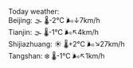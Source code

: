 Today weather:  
Beijing: 🌫  🌡️-2°C 🌬️↓7km/h  
Tianjin: 🌫  🌡️-1°C 🌬️↖4km/h  
Shijiazhuang: ☀️   🌡️+2°C 🌬️↘27km/h  
Tangshan: ❄️   🌡️-1°C 🌬️↖1km/h  
